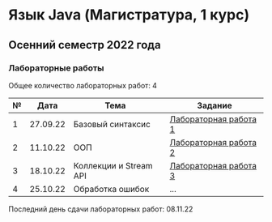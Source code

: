 # Язык Java (Магистратура, 1 курс)
## Осенний семестр 2022 года

### Лабораторные работы

Общее количество лабораторных работ: 4

| № | Дата     | Тема                    | Задание                                  |
| - | -------- | ----------------------- | ---------------------------------------- |
| 1 | 27.09.22 | Базовый синтаксис       | [Лабораторная работа 1](lab1)            |
| 2 | 11.10.22 | ООП                     | [Лабораторная работа 2](lab2)            |
| 3 | 18.10.22 | Коллекции и Stream API  | [Лабораторная работа 3](lab3)            |
| 4 | 25.10.22 | Обработка ошибок        | ...                                      |

Последний день сдачи лабораторных работ: 08.11.22

